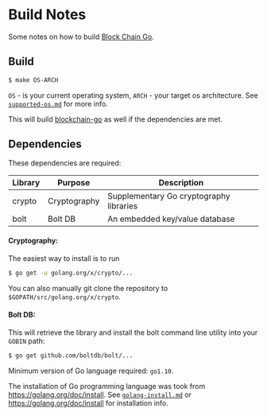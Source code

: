 Build Notes
===========
Some notes on how to build [Block Chain Go](https://github.com/YuriyLisovskiy/blockchain-go).

Build
---------------------

```bash
$ make OS-ARCH
```
`OS` - is your current operating system, `ARCH` - your target os architecture. See [`supported-os.md`](supported-os.md) for more info.

This will build [blockchain-go](https://github.com/YuriyLisovskiy/blockchain-go) as well if the dependencies are met.

Dependencies
---------------------
These dependencies are required:

 Library     | Purpose          | Description
 ------------|------------------|----------------------
 crypto      | Cryptography     | Supplementary Go cryptography libraries
 bolt        | Bolt DB          | An embedded key/value database

#### Cryptography:

The easiest way to install is to run
```bash
$ go get -u golang.org/x/crypto/...
```
You can also manually git clone the repository to `$GOPATH/src/golang.org/x/crypto`.

#### Bolt DB:

This will retrieve the library and install the bolt command line utility into your `GOBIN` path:
```bash
$ go get github.com/boltdb/bolt/...
```

Minimum version of Go language required: `go1.10`.

The installation of Go programming language was took from https://golang.org/doc/install. See [`golang-install.md`](golang-install.md) or https://golang.org/doc/install for installation info.

